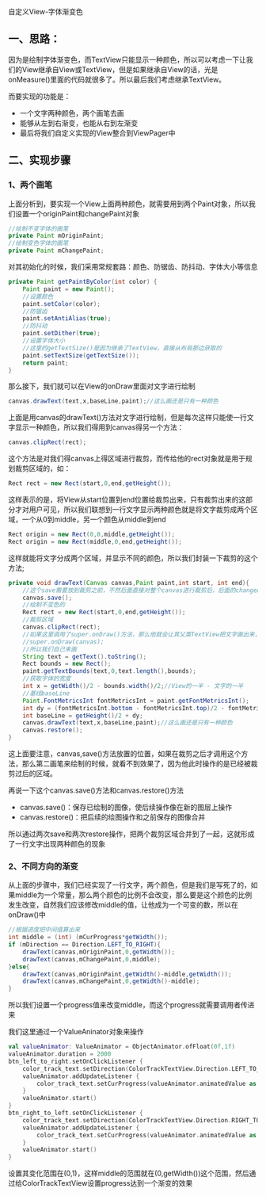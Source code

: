 自定义View-字体渐变色

## 一、思路：

因为是绘制字体渐变色，而TextView只能显示一种颜色，所以可以考虑一下让我们的View继承自View或TextView，但是如果继承自View的话，光是onMeasure()里面的代码就很多了。所以最后我们考虑继承TextView。

而要实现的功能是：

- 一个文字两种颜色，两个画笔去画
- 能够从左到右渐变，也能从右到左渐变
- 最后将我们自定义实现的View整合到ViewPager中

## 二、实现步骤

### 1、两个画笔

上面分析到，要实现一个View上面两种颜色，就需要用到两个Paint对象，所以我们设置一个originPaint和changePaint对象

```java
//绘制不变字体的画笔
private Paint mOriginPaint;
//绘制变色字体的画笔
private Paint mChangePaint;
```

对其初始化的时候，我们采用常规套路：颜色、防锯齿、防抖动、字体大小等信息

```java
private Paint getPaintByColor(int color) {
    Paint paint = new Paint();
    //设置颜色
    paint.setColor(color);
    //防锯齿
    paint.setAntiAlias(true);
    //防抖动
    paint.setDither(true);
    //设置字体大小
    //这里的getTextSize()是因为继承了TextView，直接从布局那边获取的
    paint.setTextSize(getTextSize());
    return paint;
}
```

那么接下，我们就可以在View的onDraw里面对文字进行绘制

```java
canvas.drawText(text,x,baseLine,paint);//这么画还是只有一种颜色
```

上面是用canvas的drawText()方法对文字进行绘制，但是每次这样只能使一行文字显示一种颜色，所以我们得用到canvas得另一个方法：

```java
canvas.clipRect(rect);
```

这个方法是对我们得canvas上得区域进行裁剪，而传给他的rect对象就是用于规划裁剪区域的，如：

```java
Rect rect = new Rect(start,0,end,getHeight());
```

这样表示的是，将View从start位置到end位置给裁剪出来，只有裁剪出来的这部分才对用户可见，所以我们联想到一行文字显示两种颜色就是将文字裁剪成两个区域，一个从0到middle，另一个颜色从middle到end

```java
Rect origin = new Rect(0,0,middle,getHeight());
Rect origin = new Rect(middle,0,end,getHeight());
```

这样就能将文字分成两个区域，并显示不同的颜色，所以我们封装一下裁剪的这个方法;

```java
private void drawText(Canvas canvas,Paint paint,int start, int end){
    //这个save需要放到裁剪之前，不然后面直接对整个canvas进行裁剪后，后面的changePaint就发挥不了作用了
    canvas.save();
    //绘制不变色的
    Rect rect = new Rect(start,0,end,getHeight());
    //裁剪区域
    canvas.clipRect(rect);
    //如果这里调用了super.onDraw()方法，那么他就会让其父类TextView把文字画出来，就达不到我们渐变文字的效果了
    //super.onDraw(canvas);
    //所以我们自己来画
    String text = getText().toString();
    Rect bounds = new Rect();
    paint.getTextBounds(text,0,text.length(),bounds);
    //获取字体的宽度
    int x = getWidth()/2 - bounds.width()/2;//View的一半 - 文字的一半
    //基线baseLine
    Paint.FontMetricsInt fontMetricsInt = paint.getFontMetricsInt();
    int dy = (fontMetricsInt.bottom - fontMetricsInt.top)/2 - fontMetricsInt.bottom;
    int baseLine = getHeight()/2 + dy;
    canvas.drawText(text,x,baseLine,paint);//这么画还是只有一种颜色
    canvas.restore();
}
```

这上面要注意，canvas,save()方法放置的位置，如果在裁剪之后才调用这个方法，那么第二画笔来绘制的时候，就看不到效果了，因为他此时操作的是已经被裁剪过后的区域。

再说一下这个canvas.save()方法和canvas.restore()方法

- canvas.save()：保存已绘制的图像，使后续操作像在新的图层上操作
- canvas.restore()：把后续的绘图操作和之前保存的图像合并

所以通过两次save和两次restore操作，把两个裁剪区域合并到了一起，这就形成了一行文字出现两种颜色的现象

### 2、不同方向的渐变

从上面的步骤中，我们已经实现了一行文字，两个颜色，但是我们是写死了的，如果middle为一个常量，那么两个颜色的比例不会改变，那么要是这个颜色的比例发生改变，自然我们应该修改middle的值，让他成为一个可变的数，所以在onDraw()中

```java
//根据进度把中间值算出来
int middle = (int) (mCurProgress*getWidth());
if (mDirection == Direction.LEFT_TO_RIGHT){
    drawText(canvas,mOriginPaint,0,getWidth());
    drawText(canvas,mChangePaint,0,middle);
}else{
    drawText(canvas,mOriginPaint,getWidth()-middle,getWidth());
    drawText(canvas,mChangePaint,0,getWidth()-middle);
}
```

所以我们设置一个progress值来改变middle，而这个progress就需要调用者传进来

我们这里通过一个ValueAninator对象来操作

```kotlin
val valueAnimator: ValueAnimator = ObjectAnimator.ofFloat(0f,1f)
valueAnimator.duration = 2000
btn_left_to_right.setOnClickListener {
    color_track_text.setDirection(ColorTrackTextView.Direction.LEFT_TO_RIGHT)
    valueAnimator.addUpdateListener {
        color_track_text.setCurProgress(valueAnimator.animatedValue as Float)
    }
    valueAnimator.start()
}
btn_right_to_left.setOnClickListener {
    color_track_text.setDirection(ColorTrackTextView.Direction.RIGHT_TO_LEFT)
    valueAnimator.addUpdateListener {
        color_track_text.setCurProgress(valueAnimator.animatedValue as Float)
    }
    valueAnimator.start()
}
```

设置其变化范围在(0,1)，这样middle的范围就在(0,getWidth())这个范围，然后通过给ColorTrackTextView设置progress达到一个渐变的效果

